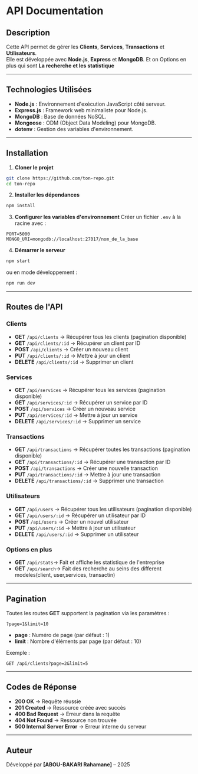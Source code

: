 
# API Documentation

## Description
Cette API permet de gérer les **Clients**, **Services**, **Transactions** et **Utilisateurs**.  
Elle est développée avec **Node.js**, **Express** et **MongoDB**.
Et on Options en plus qui sont **La recherche et les statistique**

---

## Technologies Utilisées
- **Node.js** : Environnement d'exécution JavaScript côté serveur.
- **Express.js** : Framework web minimaliste pour Node.js.
- **MongoDB** : Base de données NoSQL.
- **Mongoose** : ODM (Object Data Modeling) pour MongoDB.
- **dotenv** : Gestion des variables d'environnement.

---

## Installation

1. **Cloner le projet**
```bash
git clone https://github.com/ton-repo.git
cd ton-repo
```

2. **Installer les dépendances**
```bash
npm install
```

3. **Configurer les variables d'environnement**
Créer un fichier `.env` à la racine avec :
```
PORT=5000
MONGO_URI=mongodb://localhost:27017/nom_de_la_base
```

4. **Démarrer le serveur**
```bash
npm start
```
ou en mode développement :
```bash
npm run dev
```

---

## Routes de l'API

### Clients
- **GET** `/api/clients` → Récupérer tous les clients (pagination disponible)
- **GET** `/api/clients/:id` → Récupérer un client par ID
- **POST** `/api/clients` → Créer un nouveau client
- **PUT** `/api/clients/:id` → Mettre à jour un client
- **DELETE** `/api/clients/:id` → Supprimer un client

### Services
- **GET** `/api/services` → Récupérer tous les services (pagination disponible)
- **GET** `/api/services/:id` → Récupérer un service par ID
- **POST** `/api/services` → Créer un nouveau service
- **PUT** `/api/services/:id` → Mettre à jour un service
- **DELETE** `/api/services/:id` → Supprimer un service

### Transactions
- **GET** `/api/transactions` → Récupérer toutes les transactions (pagination disponible)
- **GET** `/api/transactions/:id` → Récupérer une transaction par ID
- **POST** `/api/transactions` → Créer une nouvelle transaction
- **PUT** `/api/transactions/:id` → Mettre à jour une transaction
- **DELETE** `/api/transactions/:id` → Supprimer une transaction

### Utilisateurs
- **GET** `/api/users` → Récupérer tous les utilisateurs (pagination disponible)
- **GET** `/api/users/:id` → Récupérer un utilisateur par ID
- **POST** `/api/users` → Créer un nouvel utilisateur
- **PUT** `/api/users/:id` → Mettre à jour un utilisateur
- **DELETE** `/api/users/:id` → Supprimer un utilisateur

### Options en plus
- **GET** `/api/stats`→  Fait et affiche les statistique de l'entreprise
- **GET** `/api/search`→  Fait des recherche au seins des different modeles(client, user,services, transactin)
---

## Pagination
Toutes les routes **GET** supportent la pagination via les paramètres :
```
?page=1&limit=10
```
- **page** : Numéro de page (par défaut : 1)
- **limit** : Nombre d'éléments par page (par défaut : 10)

Exemple :
```
GET /api/clients?page=2&limit=5
```

---

## Codes de Réponse
- **200 OK** → Requête réussie
- **201 Created** → Ressource créée avec succès
- **400 Bad Request** → Erreur dans la requête
- **404 Not Found** → Ressource non trouvée
- **500 Internal Server Error** → Erreur interne du serveur

---

## Auteur
Développé par **[ABOU-BAKARI Rahamane]** – 2025

